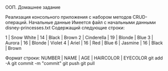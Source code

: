 ООП.
Домашнее задание

Реализация консольного приложения с набором методов CRUD-операций.
Начальные данные
Имеется файл с начальными данными
disney-princesses.txt
Содержащий следующие строки:


1 | Snow White | 14 | Black | Brown
2 | Cinderella | 19 | Blonde | Blue
3 | Aurora | 16 | Blonde | Violet
4 | Ariel | 16 | Red | Blue
6 | Jasmine | 16 | Black | Brown

Формат строки:
NUMBER | NAME | AGE | HAIRCOLOR | EYECOLOR
git add -A
git commit -m "commit"
git push
git pull 
